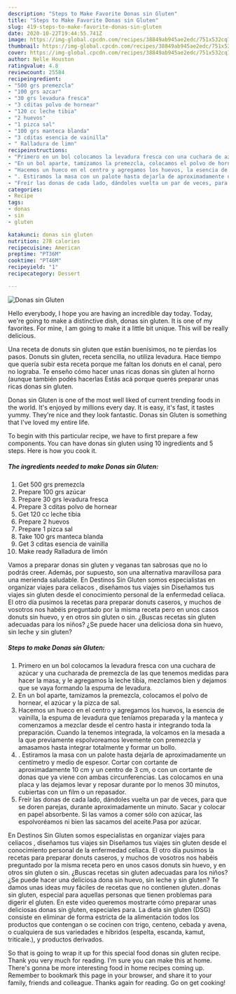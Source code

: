 ```yaml
---
description: "Steps to Make Favorite Donas sin Gluten"
title: "Steps to Make Favorite Donas sin Gluten"
slug: 419-steps-to-make-favorite-donas-sin-gluten
date: 2020-10-22T19:44:55.741Z
image: https://img-global.cpcdn.com/recipes/38849ab945ae2edc/751x532cq70/donas-sin-gluten-foto-principal.jpg
thumbnail: https://img-global.cpcdn.com/recipes/38849ab945ae2edc/751x532cq70/donas-sin-gluten-foto-principal.jpg
cover: https://img-global.cpcdn.com/recipes/38849ab945ae2edc/751x532cq70/donas-sin-gluten-foto-principal.jpg
author: Nelle Houston
ratingvalue: 4.8
reviewcount: 25584
recipeingredient:
- "500 grs premezcla"
- "100 grs azcar"
- "30 grs levadura fresca"
- "3 cditas polvo de hornear"
- "120 cc leche tibia"
- "2 huevos"
- "1 pizca sal"
- "100 grs manteca blanda"
- "3 cditas esencia de vainilla"
- " Ralladura de limn"
recipeinstructions:
- "Primero en un bol colocamos la levadura fresca con una cuchara de azúcar y una cucharada de premezcla de las que tenemos medidas para hacer la masa, y le agregamos la leche tibia, mezclamos bien y dejamos que se vaya formando la espuma de levadura."
- "En un bol aparte, tamizamos la premezcla, colocamos el polvo de hornear, el azúcar y la pizca de sal."
- "Hacemos un hueco en el centro y agregamos los huevos, la esencia de vainilla, la espuma de levadura que teníamos preparada y la manteca y comenzamos a mezclar desde el centro hasta ir integrando toda la preparación. Cuando la tenemos integrada, la volcamos en la mesada a la que previamente espolvoreamos levemente con premezcla y amasamos hasta integrar totalmente y formar un bollo."
- ". Estiramos la masa con un palote hasta dejarla de aproximadamente un centímetro y medio de espesor. Cortar con cortante de aproximadamente 10 cm y un centro de 3 cm, o con un cortante de donas que ya viene con ambas circunferencias. Las colocamos en una placa y las dejamos levar y reposar durante por lo menos 30 minutos, cubiertas con un film o un repasador."
- "Freír las donas de cada lado, dándoles vuelta un par de veces, para que se doren parejas, durante aproximadamente un minuto. Sacar y colocar en papel absorbente. Si las vamos a comer sólo con azúcar, las espolvoréamos ni bien las sacamos del aceite.Pasa por azúcar."
categories:
- Recipe
tags:
- donas
- sin
- gluten

katakunci: donas sin gluten 
nutrition: 278 calories
recipecuisine: American
preptime: "PT36M"
cooktime: "PT46M"
recipeyield: "1"
recipecategory: Dessert

---
```



![Donas sin Gluten](https://img-global.cpcdn.com/recipes/38849ab945ae2edc/751x532cq70/donas-sin-gluten-foto-principal.jpg)

Hello everybody, I hope you are having an incredible day today. Today, we're going to make a distinctive dish, donas sin gluten. It is one of my favorites. For mine, I am going to make it a little bit unique. This will be really delicious.

Una receta de donuts sin gluten que están buenísimos, no te pierdas los pasos. Donuts sin gluten, receta sencilla, no utiliza levadura. Hace tiempo que quería subir esta receta porque me faltan los donuts en el canal, pero no lograba. Te enseño cómo hacer unas ricas donas sin gluten al horno (aunque también podés hacerlas Estás acá porque querés preparar unas ricas donas sin gluten.

Donas sin Gluten is one of the most well liked of current trending foods in the world. It's enjoyed by millions every day. It is easy, it's fast, it tastes yummy. They're nice and they look fantastic. Donas sin Gluten is something that I've loved my entire life.


To begin with this particular recipe, we have to first prepare a few components. You can have donas sin gluten using 10 ingredients and 5 steps. Here is how you cook it.

<!--inarticleads1-->

##### The ingredients needed to make Donas sin Gluten:

1. Get 500 grs premezcla
1. Prepare 100 grs azúcar
1. Prepare 30 grs levadura fresca
1. Prepare 3 cditas polvo de hornear
1. Get 120 cc leche tibia
1. Prepare 2 huevos
1. Prepare 1 pizca sal
1. Take 100 grs manteca blanda
1. Get 3 cditas esencia de vainilla
1. Make ready  Ralladura de limón


Vamos a preparar donas sin gluten y veganas tan sabrosas que no lo podrás creer. Además, por supuesto, son una alternativa maravillosa para una merienda saludable. En Destinos Sin Gluten somos especialistas en organizar viajes para celiacos , diseñamos tus viajes sin Diseñamos tus viajes sin gluten desde el conocimiento personal de la enfermedad celíaca. El otro día pusimos la recetas para preparar donuts caseros, y muchos de vosotros nos habéis preguntado por la misma receta pero en unos casos donuts sin huevo, y en otros sin gluten o sin. ¿Buscas recetas sin gluten adecuadas para los niños? ¿Se puede hacer una deliciosa dona sin huevo, sin leche y sin gluten? 

<!--inarticleads2-->

##### Steps to make Donas sin Gluten:

1. Primero en un bol colocamos la levadura fresca con una cuchara de azúcar y una cucharada de premezcla de las que tenemos medidas para hacer la masa, y le agregamos la leche tibia, mezclamos bien y dejamos que se vaya formando la espuma de levadura.
1. En un bol aparte, tamizamos la premezcla, colocamos el polvo de hornear, el azúcar y la pizca de sal.
1. Hacemos un hueco en el centro y agregamos los huevos, la esencia de vainilla, la espuma de levadura que teníamos preparada y la manteca y comenzamos a mezclar desde el centro hasta ir integrando toda la preparación. Cuando la tenemos integrada, la volcamos en la mesada a la que previamente espolvoreamos levemente con premezcla y amasamos hasta integrar totalmente y formar un bollo.
1. . Estiramos la masa con un palote hasta dejarla de aproximadamente un centímetro y medio de espesor. Cortar con cortante de aproximadamente 10 cm y un centro de 3 cm, o con un cortante de donas que ya viene con ambas circunferencias. Las colocamos en una placa y las dejamos levar y reposar durante por lo menos 30 minutos, cubiertas con un film o un repasador.
1. Freír las donas de cada lado, dándoles vuelta un par de veces, para que se doren parejas, durante aproximadamente un minuto. Sacar y colocar en papel absorbente. Si las vamos a comer sólo con azúcar, las espolvoréamos ni bien las sacamos del aceite.Pasa por azúcar.


En Destinos Sin Gluten somos especialistas en organizar viajes para celiacos , diseñamos tus viajes sin Diseñamos tus viajes sin gluten desde el conocimiento personal de la enfermedad celíaca. El otro día pusimos la recetas para preparar donuts caseros, y muchos de vosotros nos habéis preguntado por la misma receta pero en unos casos donuts sin huevo, y en otros sin gluten o sin. ¿Buscas recetas sin gluten adecuadas para los niños? ¿Se puede hacer una deliciosa dona sin huevo, sin leche y sin gluten? Te damos unas ideas muy fáciles de recetas que no contienen gluten..donas sin gluten, especial para aquellas personas que tienen problemas para digerir el gluten. En este video queremos mostrarte cómo preparar unas deliciosas donas sin gluten, especiales para. La dieta sin gluten (DSG) consiste en eliminar de forma estricta de la alimentación todos los productos que contengan o se cocinen con trigo, centeno, cebada y avena, o cualquiera de sus variedades e híbridos (espelta, escanda, kamut, triticale.), y productos derivados. 

So that is going to wrap it up for this special food donas sin gluten recipe. Thank you very much for reading. I'm sure you can make this at home. There's gonna be more interesting food in home recipes coming up. Remember to bookmark this page in your browser, and share it to your family, friends and colleague. Thanks again for reading. Go on get cooking!
